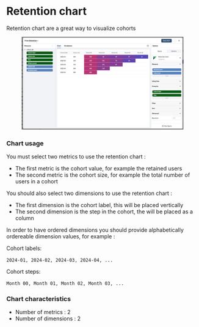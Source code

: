# Retention chart

Retention chart are a great way to visualize cohorts

<figure><img src="../../.gitbook/assets/image (244).png" alt=""><figcaption></figcaption></figure>

### **Chart usage**

You must select two metrics to use the retention chart :&#x20;

* The first metric is the cohort value, for example the retained users
* The second metric is the cohort size, for example the total number of users in a cohort

You should also select two dimensions  to use the retention chart :&#x20;

* The first dimension is the cohort label, this will be placed vertically
* The second dimension is the step in the cohort, the will be placed as a column

In order to have ordered dimensions you should provide alphabetically ordereable dimension values, for example : &#x20;

Cohort labels:

```
2024-01, 2024-02, 2024-03, 2024-04, ...
```

Cohort steps:

```
Month 00, Month 01, Month 02, Month 03, ...
```

### **Chart characteristics**

* Number of metrics : 2
* Number of dimensions : 2
